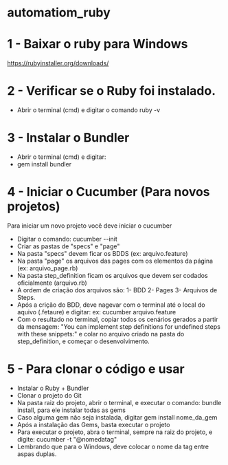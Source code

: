 # automatiom_ruby

# 1 - Baixar o ruby para Windows
https://rubyinstaller.org/downloads/


# 2 - Verificar se o Ruby foi instalado. 
- Abrir o terminal (cmd) e digitar o comando ruby -v

# 3 - Instalar o Bundler 
- Abrir o terminal (cmd) e digitar:
- gem install bundler

# 4 -  Iniciar o Cucumber (Para novos projetos)
Para iniciar um novo projeto você deve iniciar o cucumber

- Digitar o comando: cucumber --init 
- Criar as pastas de "specs" e "page" 
- Na pasta "specs" devem ficar os BDDS (ex: arquivo.feature)
- Na pasta "page" os arquivos das pages com os elementos da página (ex: arquivo_page.rb)
- Na pasta step_definition ficam os arquivos que devem ser codados oficialmente (arquivo.rb)
- A ordem de criação dos arquivos são: 1- BDD 2- Pages 3- Arquivos de Steps.
- Após a crição do BDD, deve nagevar com o terminal até o local do aquivo (.fetaure) e digitar: ex: cucumber arquivo.feature
- Com o resultado no terminal, copiar todos os cenários gerados a partir da mensagem: "You can implement step definitions for undefined steps with these snippets:" e colar no arquivo criado na pasta do step_definition, e começar o desenvolvimento.

# 5 - Para clonar o código e usar

- Instalar o Ruby + Bundler
- Clonar o projeto do Git 
- Na pasta raiz do projeto, abrir o terminal, e executar o comando: bundle install, para ele instalar todas as gems
- Caso alguma gem não seja instalada, digitar gem install nome_da_gem
- Após a instalação das Gems, basta executar o projeto
- Para executar o projeto, abra o terminal, sempre na raiz do projeto, e digite: cucumber -t "@nomedatag"
- Lembrando que para o Windows, deve colocar o nome da tag entre aspas duplas.



